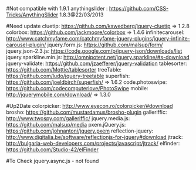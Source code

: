 #Not compatible with 1.9.1
anythingslider : https://github.com/CSS-Tricks/AnythingSlider 1.8.3@22/03/2013

#Need update
cluetip: https://github.com/kswedberg/jquery-cluetip => 1.2.8
colorbox: https://github.com/jackmoore/colorbox => 1.4.6
infinitecarousel: http://www.catchmyfame.com/catchmyfame-jquery-plugins/jquery-infinite-carousel-plugin/
jquery.form.js: https://github.com/malsup/form/
jquery.json-2.3.js: https://code.google.com/p/jquery-json/downloads/list
jquery.sparkline.min.js: http://omnipotent.net/jquery.sparkline/#s-download
jquery-validate: https://github.com/jzaefferer/jquery-validation
tablesorter: https://github.com/Mottie/tablesorter
treeTable: https://github.com/ludo/jquery-treetable
superfish: https://github.com/joeldbirch/superfish/ => 1.6.2
code.photoswipe: https://github.com/codecomputerlove/PhotoSwipe
mobile: http://jquerymobile.com/download/ => 1.3.0

#Up2Date
colorpicker: http://www.eyecon.ro/colorpicker/#download
brosho: https://github.com/mustardamus/brosho-plugin
galleriffic: http://www.twospy.com/galleriffic/
jquery.media.js: https://github.com/malsup/media
pxem.jQuery.js: https://github.com/johnantoni/jquery.pxem
reflection-jquery: http://www.digitalia.be/software/reflectionjs-for-jquery#download
jtrack: http://bulgaria-web-developers.com/projects/javascript/jtrack/
elfinder: https://github.com/Studio-42/elFinder

#To Check
jquery.async.js - not found
